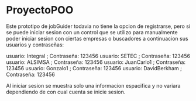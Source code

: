# ProyectoPOO
Este prototipo de jobGuider todavia no tiene la opcion de registrarse, pero si se puede iniciar sesion con un control que se utilizo
para manualmente poder iniciar sesion con ciertas empresas o buscadores a continuacion sus usuarios y contraseñas:

usuario: Integral ; Contraseña: 123456
usuario: SETEC ; Contraseña: 123456
usuario: ALSIMSA ; Contraseña: 123456
usuario: JuanCarlo1 ; Contraseña: 123456
usuario: Gonzalo1 ; Contraseña: 123456
usuario: DavidBerkham ; Contraseña: 123456

Al iniciar sesion se muestra solo una informacion espacifica y no variara dependiendo de con cual cuenta se inicie sesion.
